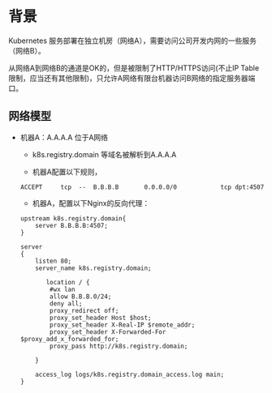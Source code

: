 # 背景

Kubernetes 服务部署在独立机房（网络A），需要访问公司开发内网的一些服务（网络B）。

从网络A到网络B的通道是OK的，但是被限制了HTTP/HTTPS访问(不止IP Table限制，应当还有其他限制)，只允许A网络有限台机器访问B网络的指定服务器端口。


## 网络模型

- 机器A：A.A.A.A 位于A网络
    
    - k8s.registry.domain 等域名被解析到A.A.A.A
    
    - 机器A配置以下规则，
    ```shell script
    ACCEPT     tcp  --  B.B.B.B       0.0.0.0/0            tcp dpt:4507
    ```
  
    - 机器A，配置以下Nginx的反向代理：
    ```shell script
    upstream k8s.registry.domain{
    	server B.B.B.B:4507;
    }
    	
    server
    {
    	listen 80;
    	server_name k8s.registry.domain;
    	
    	   location / {
    		#wx lan
    		allow B.B.B.0/24;
    		deny all;
    	    proxy_redirect off;
    	    proxy_set_header Host $host;
    	    proxy_set_header X-Real-IP $remote_addr;
    	    proxy_set_header X-Forwarded-For $proxy_add_x_forwarded_for;
    	    proxy_pass http://k8s.registry.domain;
    		
    	}
    	
    	access_log logs/k8s.registry.domain_access.log main;
    }
    ```

    
